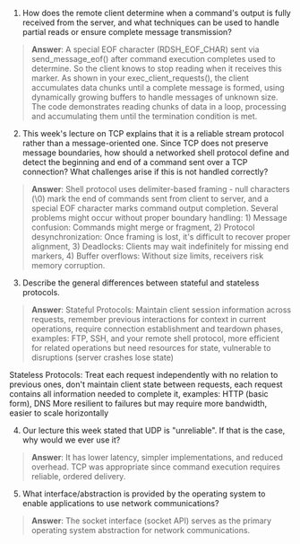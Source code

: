 1. How does the remote client determine when a command's output is fully received from the server, and what techniques can be used to handle partial reads or ensure complete message transmission?

> **Answer**: A special EOF character (RDSH_EOF_CHAR) sent via send_message_eof() after command execution completes used to determine. So the client knows to stop reading when it receives this marker.  As shown in your exec_client_requests(), the client accumulates data chunks until a complete message is formed, using dynamically growing buffers to handle messages of unknown size. The code demonstrates reading chunks of data in a loop, processing and accumulating them until the termination condition is met.

2. This week's lecture on TCP explains that it is a reliable stream protocol rather than a message-oriented one. Since TCP does not preserve message boundaries, how should a networked shell protocol define and detect the beginning and end of a command sent over a TCP connection? What challenges arise if this is not handled correctly?

> **Answer**: Shell protocol uses delimiter-based framing - null characters (\0) mark the end of commands sent from client to server, and a special EOF character marks command output completion. Several problems might occur without proper boundary handling: 1) Message confusion: Commands might merge or fragment, 2) Protocol desynchronization: Once framing is lost, it's difficult to recover proper alignment, 3) Deadlocks: Clients may wait indefinitely for missing end markers, 4) Buffer overflows: Without size limits, receivers risk memory corruption.

3. Describe the general differences between stateful and stateless protocols.

> **Answer**: Stateful Protocols: Maintain client session information across requests, remember previous interactions for context in current operations, require connection establishment and teardown phases, examples: FTP, SSH, and your remote shell protocol, more efficient for related operations but need resources for state, vulnerable to disruptions (server crashes lose state)

Stateless Protocols: Treat each request independently with no relation to previous ones, don't maintain client state between requests, each request contains all information needed to complete it, examples: HTTP (basic form), DNS More resilient to failures but may require more bandwidth, easier to scale horizontally

4. Our lecture this week stated that UDP is "unreliable". If that is the case, why would we ever use it?

> **Answer**: It has lower latency, simpler implementations, and reduced overhead. TCP was appropriate since command execution requires reliable, ordered delivery.

5. What interface/abstraction is provided by the operating system to enable applications to use network communications?

> **Answer**: The socket interface (socket API) serves as the primary operating system abstraction for network communications.